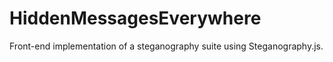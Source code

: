 # HiddenMessagesEverywhere
Front-end implementation of a steganography suite using Steganography.js. 
